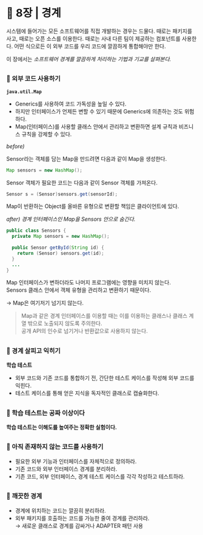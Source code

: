 # 🧷 8장 | 경계

시스템에 들어가는 모든 소프트웨어를 직접 개발하는 경우는 드물다. 때로는 패키지를 사고, 때로는 오픈 소스를 이용한다. 때로는 사내 다른 팀이 제공하는 컴포넌트를  사용한다. 어떤 식으로든 이 외부 코드를 우리 코드에 깔끔하게 통합해야만 한다.

이 장에서는 *소프트웨어 경계를 깔끔하게 처리하는 기법과 기교를 살펴본다.*

##

### 📘 외부 코드 사용하기

**`java.util.Map`**

- Generics를 사용하여 코드 가독성을 높일 수 있다.
- 하지만 인터페이스가 언제든 변할 수 있기 때문에 Generics에 의존하는 것도 위험하다.
- Map(인터페이스)를 사용할 클래스 안에서 관리하고 변환하면 설계 규칙과 비즈니스 규칙을 강제할 수 있다.

*before)*

Sensor라는 객체를 담는 Map을 만드려면 다음과 같이 Map을 생성한다.  
```java
Map sensors = new HashMap();
```

Sensor 객체가 필요한 코드는 다음과 같이 Sensor 객체를 가져온다.  
```java
Sensor s = (Sensor)sensors.get(sensorId);
```

Map이 반환하는 Object를 올바른 유형으로 변환할 책임은 클라이언트에 있다.

*after) 경계 인터페이스인 Map을 Sensors 안으로 숨긴다.*

```java
public class Sensors {
  private Map sensors = new HashMap();
  
  public Sensor getById(String id) {
    return (Sensor) sensors.get(id);
  }
  ...
}
```

Map 인터페이스가 변하더라도 나머지 프로그램에는 영향을 미치지 않는다.  
Sensors 클래스 안에서 객체 유형을 관리하고 변환하기 때문이다.

→ Map은 여기저기 넘기지 않는다.

> Map과 같은 경계 인터페이스를 이용할 때는 이를 이용하는 클래스나 클래스 계열 밖으로 노출되지 않도록 주의한다.  
공개 API의 인수로 넘기거나 반환값으로 사용하지 않는다.

##

### 📘 경계 살피고 익히기

**학습 테스트**

- 외부 코드와 기존 코드를 통합하기 전, 간단한 테스트 케이스를 작성해 외부 코드를 익힌다.
- 테스트 케이스를 통해 얻은 지식을 독자적인 클래스로 캡슐화한다.

##

### 📘 학습 테스트는 공짜 이상이다

**학습 테스트는 이해도를 높여주는 정확한 실험이다.**

##

### 📘 아직 존재하지 않는 코드를 사용하기

- 필요한 외부 기능과 인터페이스를 자체적으로 정의하라.
- 기존 코드와 외부 인터페이스 경계를 분리하라.
- 기존 코드, 외부 인터페이스, 경계 테스트 케이스를 각각 작성하고 테스트하라.

##

### 📘 **깨끗한 경계**

- 경계에 위치하는 코드는 깔끔히 분리하라.
- 외부 패키지를 호출하는 코드를 가능한 줄여 경계를 관리하라.  
→ 새로운 클래스로 경계를 감싸거나 ADAPTER 패턴 사용
